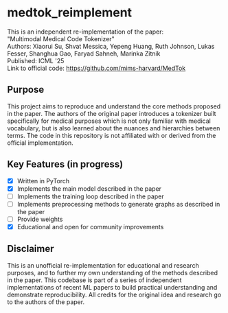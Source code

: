 # medtok_reimplement

This is an independent re-implementation of the paper: <br/>
"Multimodal Medical Code Tokenizer" <br/>
Authors: Xiaorui Su, Shvat Messica, Yepeng Huang, Ruth Johnson, Lukas Fesser, Shanghua Gao, Faryad Sahneh, Marinka Zitnik <br/>
Published: ICML '25 <br/>
Link to official code: https://github.com/mims-harvard/MedTok <br/>

## Purpose
This project aims to reproduce and understand the core methods proposed in the paper. The authors of the original paper introduces a tokenizer built specifically for medical purposes which is not only familiar with medical vocabulary, but is also learned about the nuances and hierarchies between terms. The code in this repository is not affiliated with or derived from the official implementation.

## Key Features (in progress)
- [x] Written in PyTorch
- [x] Implements the main model described in the paper
- [ ] Implements the training loop described in the paper
- [ ] Implements preprocessing methods to generate graphs as described in the paper
- [ ] Provide weights
- [x] Educational and open for community improvements

## Disclaimer
This is an unofficial re-implementation for educational and research purposes, and to further my own understanding of the methods described in the paper. This codebase is part of a series of independent implementations of recent ML papers to build practical understanding and demonstrate reproducibility. All credits for the original idea and research go to the authors of the paper.
